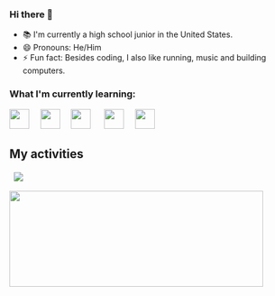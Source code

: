 

<!--
Credit to Pepyn0 for a tempalate of my README
-->
### Hi there 👋
- 📚 I'm currently a high school junior in the United States.
- 😄 Pronouns: He/Him
- ⚡ Fun fact: Besides coding, I also like running, music and building computers.
### What I'm currently learning:

<img src="https://cdn.jsdelivr.net/gh/devicons/devicon@latest/icons/javascript/javascript-original.svg" width="35px">&nbsp;&nbsp;&nbsp;&nbsp;
<img src="https://cdn.jsdelivr.net/gh/devicons/devicon@latest/icons/python/python-original.svg" width="35px">&nbsp;&nbsp;&nbsp;&nbsp;
<img src="https://cdn.jsdelivr.net/gh/devicons/devicon@latest/icons/java/java-original.svg" width="35px">&nbsp;&nbsp;&nbsp;&nbsp;&nbsp;
<img src="https://cdn.jsdelivr.net/gh/devicons/devicon@latest/icons/tensorflow/tensorflow-original.svg" width="35px">&nbsp;&nbsp;&nbsp;&nbsp;
<img src="https://cdn.jsdelivr.net/gh/devicons/devicon@latest/icons/c/c-original.svg" width="35px">&nbsp;&nbsp;&nbsp;&nbsp;


## My activities
&nbsp; <a href="https://github.com/gdavid7/github-readme-stats">
  <img align="center" src="https://github-readme-stats.vercel.app/api/top-langs/?username=gdavid7&theme=default&hide_border=true" />
</a>
<br/><br/>
<a href="https://github.com/gdavid7/github-readme-stats">
  <img width=450 height=170 align="center" src="https://github-readme-stats.vercel.app/api?username=gdavid7&theme=default&show_icons=true&hide_border=true" />
</a>

